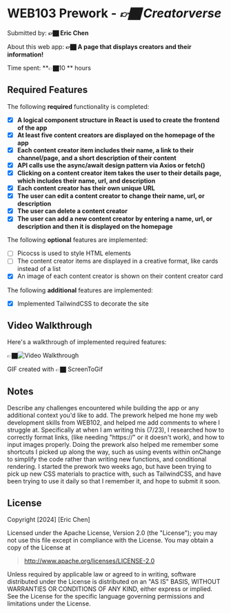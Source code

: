 # WEB103 Prework - *👉🏿 Creatorverse*

Submitted by: **👉🏿 Eric Chen**

About this web app: **👉🏿 A page that displays creators and their information!**

Time spent: **👉🏿10 ** hours

## Required Features

The following **required** functionality is completed:

<!-- 👉🏿👉🏿👉🏿 Make sure to check off completed functionality below -->
- [x] **A logical component structure in React is used to create the frontend of the app**
- [x] **At least five content creators are displayed on the homepage of the app**
- [x] **Each content creator item includes their name, a link to their channel/page, and a short description of their content**
- [x] **API calls use the async/await design pattern via Axios or fetch()**
- [x] **Clicking on a content creator item takes the user to their details page, which includes their name, url, and description**
- [x] **Each content creator has their own unique URL**
- [x] **The user can edit a content creator to change their name, url, or description**
- [x] **The user can delete a content creator**
- [x] **The user can add a new content creator by entering a name, url, or description and then it is displayed on the homepage**

The following **optional** features are implemented:

- [ ] Picocss is used to style HTML elements
- [ ] The content creator items are displayed in a creative format, like cards instead of a list
- [x] An image of each content creator is shown on their content creator card

The following **additional** features are implemented:

* [x] Implemented TailwindCSS to decorate the site

## Video Walkthrough

Here's a walkthrough of implemented required features:

👉🏿<img src='https://i.imgur.com/EoUyFjb.gif' title='Video Walkthrough' width='' alt='Video Walkthrough' />

<!-- Replace this with whatever GIF tool you used! -->
GIF created with 👉🏿 ScreenToGif
<!-- Recommended tools:
[Kap](https://getkap.co/) for macOS
[ScreenToGif](https://www.screentogif.com/) for Windows
[peek](https://github.com/phw/peek) for Linux. -->

## Notes

Describe any challenges encountered while building the app or any additional context you'd like to add. </hr>
The prework helped me hone my web development skills from WEB102, and helped me add comments to where I struggle at. Specifically at when I am writing this (7/23), I researched how to correctly format links, (like needing "https://" or it doesn't work), and how to input images properly. Doing the prework also helped me remember some shortcuts I picked up along the way, such as using events within onChange to simplify the code rather than writing new functions, and conditional rendering. I started the prework two weeks ago, but have been trying to pick up new CSS materials to practice with, such as TailwindCSS, and have been trying to use it daily so that I remember it, and hope to submit it soon.

## License

Copyright [2024] [Eric Chen]

Licensed under the Apache License, Version 2.0 (the "License"); you may not use this file except in compliance with the License. You may obtain a copy of the License at

> http://www.apache.org/licenses/LICENSE-2.0

Unless required by applicable law or agreed to in writing, software distributed under the License is distributed on an "AS IS" BASIS, WITHOUT WARRANTIES OR CONDITIONS OF ANY KIND, either express or implied. See the License for the specific language governing permissions and limitations under the License.

